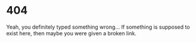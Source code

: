 # 404
Yeah, you definitely typed something wrong...
If something is supposed to exist here, then maybe you were given a broken link.
